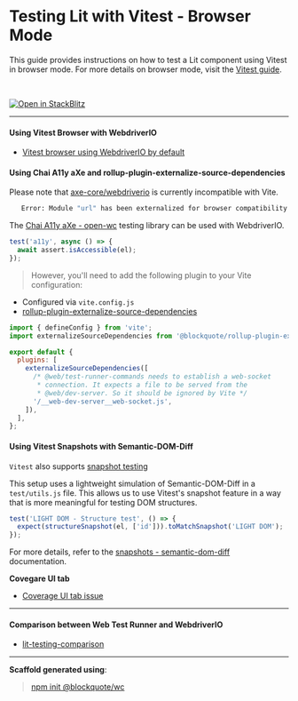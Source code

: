 # Testing Lit with Vitest - Browser Mode

This guide provides instructions on how to test a Lit component using Vitest in browser mode.
For more details on browser mode, visit the [Vitest guide](https://vitest.dev/guide/browser.html#browser-mode-experimental).

<br>

[![Open in StackBlitz](https://developer.stackblitz.com/img/open_in_stackblitz_small.svg)](https://stackblitz.com/github/oscarmarina/lit-vitest-testing-comparison/tree/feature/playwright)

<hr>

#### Using Vitest Browser with WebdriverIO

- [Vitest browser using WebdriverIO by default](https://vitest.dev/guide/browser.html#browser-option-types)

#### Using Chai A11y aXe and rollup-plugin-externalize-source-dependencies

Please note that [axe-core/webdriverio](https://www.npmjs.com/package/@axe-core/webdriverio) is currently incompatible with Vite.

```bash
   Error: Module "url" has been externalized for browser compatibility. Cannot access "url.pathToFileURL" in client code. See [Vite Troubleshooting Guide](https://vitejs.dev/guide/troubleshooting.html#module-externalized-for-browser-compatibility) for more details.
```

The [Chai A11y aXe - open-wc](https://open-wc.org/docs/testing/chai-a11y-axe/#testing-chai-a11y-axe) testing library can be used with WebdriverIO.

```js
test('a11y', async () => {
  await assert.isAccessible(el);
});
```

> However, you'll need to add the following plugin to your Vite configuration:

- Configured via `vite.config.js`
- [rollup-plugin-externalize-source-dependencies](https://github.com/oscarmarina/rollup-plugin-externalize-source-dependencies)

```js
import { defineConfig } from 'vite';
import externalizeSourceDependencies from '@blockquote/rollup-plugin-externalize-source-dependencies';

export default {
  plugins: [
    externalizeSourceDependencies([
      /* @web/test-runner-commands needs to establish a web-socket
       * connection. It expects a file to be served from the
       * @web/dev-server. So it should be ignored by Vite */
      '/__web-dev-server__web-socket.js',
    ]),
  ],
};
```

#### Using Vitest Snapshots with Semantic-DOM-Diff

`Vitest` also supports [snapshot testing](https://vitest.dev/guide/snapshot.html#use-snapshots)

This setup uses a lightweight simulation of Semantic-DOM-Diff in a `test/utils.js` file.
This allows us to use Vitest's snapshot feature in a way that is more meaningful for testing DOM structures.

```js
test('LIGHT DOM - Structure test', () => {
  expect(structureSnapshot(el, ['id'])).toMatchSnapshot('LIGHT DOM');
});
```

For more details, refer to the [snapshots - semantic-dom-diff](https://open-wc.org/docs/testing/semantic-dom-diff/) documentation.

**Covegare UI tab**

- [Coverage UI tab issue](https://github.com/vitest-dev/vitest/issues/5013)

<hr>

#### Comparison between Web Test Runner and WebdriverIO

- [lit-testing-comparison](https://github.com/oscarmarina/lit-testing-comparison)

<hr>

**Scaffold generated using**:

> [npm init @blockquote/wc](https://github.com/oscarmarina/create-wc)
